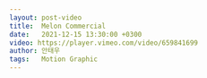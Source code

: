 ```yaml
---
layout: post-video
title:  Melon Commercial
date:   2021-12-15 13:30:00 +0300
video: https://player.vimeo.com/video/659841699
author: 안태우
tags:   Motion Graphic
---
```


